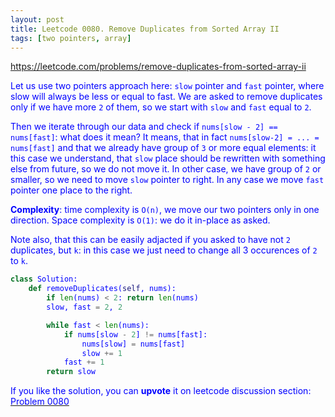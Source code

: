 ```yaml
---
layout: post
title: Leetcode 0080. Remove Duplicates from Sorted Array II
tags: [two pointers, array]
---
```


<a href="https://leetcode.com/problems/remove-duplicates-from-sorted-array-ii"> <font color = blue>https://leetcode.com/problems/remove-duplicates-from-sorted-array-ii

Let us use two pointers approach here: `slow` pointer and `fast` pointer, where slow will always be less or equal to fast. We are asked to remove duplicates only if we have more `2` of them, so we start with `slow` and `fast` equal to `2`.

Then we iterate through our data and check if `nums[slow - 2] == nums[fast]`: what does it mean? It means, that in fact `nums[slow-2] = ... = nums[fast]` and that we already have group of `3` or more equal elements: it this case we understand, that `slow` place should be rewritten with something else from future, so we do not move it. In other case, we have group of `2` or smaller, so we need to move `slow` pointer to right. In any case we move `fast` pointer one place to the right.

**Complexity**: time complexity is `O(n)`, we move our two pointers only in one direction. Space complexity is `O(1)`: we do it in-place as asked.

Note also, that this can be easily adjacted if you asked to have not `2` duplicates, but `k`: in this case we just need to change all 3 occurences of `2` to `k`.

```python
class Solution:
    def removeDuplicates(self, nums):
		if len(nums) < 2: return len(nums)
        slow, fast = 2, 2

        while fast < len(nums):
            if nums[slow - 2] != nums[fast]:
                nums[slow] = nums[fast]
                slow += 1
            fast += 1
        return slow
```

If you like the solution, you can **upvote** it on leetcode discussion section:<a href="https://leetcode.com/problems/remove-duplicates-from-sorted-array-ii/discuss/967951/python-two-pointers-approach-explained"> <font color = blue>Problem 0080

